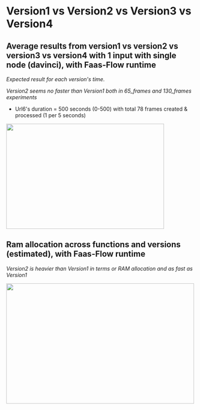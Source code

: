# Version1 vs Version2 vs Version3 vs Version4

## Average results from version1 vs version2 vs version3 vs version4 with 1 input with single node (davinci), with Faas-Flow runtime

*Expected result for each version's time.*

*Version2 seems no faster than Version1 both in 65_frames and 130_frames experiments*

* Url6's duration = 500 seconds (0-500) with total 78 frames created & processed (1 per 5 seconds)

 <!--- ![78frames_execution](https://user-images.githubusercontent.com/57920951/152551732-63426362-a7df-46bd-8f42-eb00fe53c3d7.png) -->
 
 <img src="https://user-images.githubusercontent.com/57920951/152551732-63426362-a7df-46bd-8f42-eb00fe53c3d7.png" width="420" height="280">
 
 ## Ram allocation across functions and versions (estimated), with Faas-Flow runtime
 
 *Version2 is heavier than Version1 in terms or RAM allocation and as fast as Version1*

<!--- ![ram_allocation](https://user-images.githubusercontent.com/57920951/155381960-e3631fd6-5ab8-4378-8f8e-c3b7af1cfb28.png) -->

<img src="https://user-images.githubusercontent.com/57920951/155381960-e3631fd6-5ab8-4378-8f8e-c3b7af1cfb28.png" width="500" height="320">

